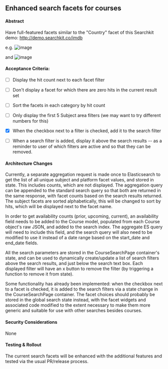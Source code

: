 ## Enhanced search facets for courses

#### Abstract
Have full-featured facets similar to the "Country" facet of this Searchkit demo: http://demo.searchkit.co/imdb

e.g. 
![image](https://user-images.githubusercontent.com/430126/53446383-d6c1e680-39e0-11e9-8271-d124e887988d.png)

and 
![image](https://user-images.githubusercontent.com/430126/53446400-e17c7b80-39e0-11e9-9654-ee1ff3e4533b.png)



#### Acceptance Criteria:

- [ ] Display the hit count next to each facet filter
- [ ] Don't display a facet for which there are zero hits in the current result set
- [ ] Sort the facets in each category by hit count
- [ ] Only display the first 5 Subject area filters (we may want to try different numbers for this)
- [X] When the checkbox next to a filter is checked, add it to the search filter
- [ ] When a search filter is added, display it above the search results -- as a reminder to user of which filters are 
active and so that they can be removed. 


#### Architecture Changes

Currently, a separate aggregation request is made once to Elasticsearch to get the list of all unique subject and 
platform facet values, and stored in state.  This includes counts, which are not displayed.  The aggregation query
can be appended to the standard search query so that both are returned in the same response, with facet counts based on the 
search results returned.  The subject facets are sorted alphabetically, this will be changed to sort by hits, which 
will be displayed next to the facet name.  

In order to get availability counts (prior, upcoming, current), an availability field needs to be added to the Course 
model, populated from each Course object's raw JSON, and added to the search index.  The aggregate ES query will need to
include this field, and the search query will also need to be modified to use it instead of a date range based on the 
start_date and end_date fields. 

All the search parameters are stored in the CourseSearchPage container's state, and can be used to dynamically create/update
a list of search filters above the search results, and just below the search text box.  Each displayed filter will have an 
x button to remove the filter (by triggering a function to remove it from state).

Some functionality has already been implemented: when the checkbox next to a facet is checked, it is added to the 
search filters via a state change in the CourseSearchPage container.  The facet choices should probably be stored in the global search state instead, with the facet widgets and associated code modified to the extent necessary to make them  more generic and suitable for use with other searches besides courses.

#### Security Considerations
None

#### Testing & Rollout
The current search facets will be enhanced with the additional features and tested via the usual PR/release 
process.
